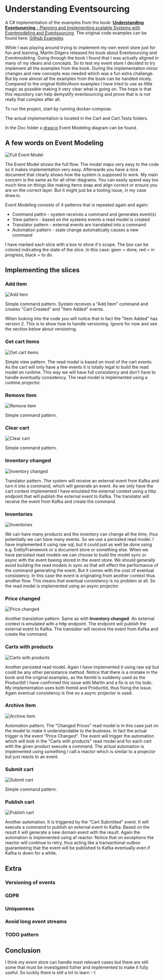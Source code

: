 # Understanding Eventsourcing

A C# implementation of the examples from the book: [**Understanding Eventsourcing** - Planning and Implementing scalable Systems with Eventmodeling and Eventsourcing](https://leanpub.com/eventmodeling-and-eventsourcing).
The original code examples can be found here: [Github Examples](https://github.com/dilgerma/eventsourcing-book)

While I was playing around trying to implement my own event store just for fun and learning, Martin Dilgers released his book about Eventsourcing and Eventmodeling. Going through the book I found that I was actually aligned in many of my idears and concepts. So to test my event store I decided to try implement all the examples from the book. During the implementation minor changes and new concepts was needed which was a fun extra challange. But by now almost all the examples from the book can be handled nicely. Compared to the original Kotlin/Axon examples I have tried to use as little magic as possible making it very clear what is going on. The hope is that this repository can help demystify eventsourcing and prove that is is not really that complex after all.

To run the project, start by running docker-compose.

The actual implementation is located in the Cart and Cart.Tests folders.

In the Doc folder a [draw.io](https://www.drawio.com/) Event Modeling diagram can be found.

## A few words on Event Modeling

<img src="./Docs/images/full_event_model.PNG" alt="Full Event Model"/>

The Event Model shows the full flow. The model maps very easy to the code so it makes implementation very easy. Afterwards you have a nice document that clearly shows how the system is supposed to work. My main concern is the same as for all other diagrams. You can easily spend way too much time on things like making items snap and align correct or ensure you are on the correct layer. But it might just be a tooling issue, in my case draw.io.

Event Modeling consists of 4 patterns that is repeated again and again:
- Command pattrn - system receives a command and generates event(s)
- View pattern - based on the systems events a read model is created
- Translator pattern - external events are translated into a command
- Automation pattern - state change automatically causes a new command

I have marked each slice with a box to show it's scope. The box can be colored indicating the state of the slice. In this case: geen = done, red = in progress, black = to do.

## Implementing the slices

### Add item

<img src="./Docs/images/add_item.PNG" alt="Add item"/>

Simple command pattern. System receives a "Add Item" command and creates "Cart Created" and "Item Added" events.

When looking into the code you will notice that in fact the "Item Added" has version 2. This is to show how to handle versioning. Ignore for now and see the section below about versioning.

### Get cart items

<img src="./Docs/images/cart_ietms.PNG" alt="Get cart items"/>

Simple view pattern. The read model is based on most of the cart events. As the cart will only have a few events it is totally legal to build the read model on runtime. This way we will have full consistency and don't have to handle eventually consistency. The read model is implemented using a runtime projector.

### Remove item

<img src="./Docs/images/remove_item.PNG" alt="Remove item"/>

Simple command pattern.

### Clear cart

<img src="./Docs/images/clear_cart.PNG" alt="Clear cart"/>

Simple command pattern.

### Inventory changed

<img src="./Docs/images/inventory_changed.PNG" alt="Inventory changed"/>

Translator pattern. The system will receive an external event from Kafka and turn it into a command, which will generate an event.
As we only have the cart context implemented I have emulated the external context using a http endpoint that will publish the external event to Kafka. The translator will receive the event from Kafka and create the command.

### Inventories

<img src="./Docs/images/inventories.PNG" alt="Inventories"/>

We can have many products and the inventory can change all the time, thus potentially we can have many events. So we use a persisted read model. I have implemented it using raw sql, but it could just as well be done using e.g. EntityFramework or a document store or something else.
When we have persisted read models we can choose to build the model sync or async with the event beeing stored in the event store. We should generally avoid building the read models in sync as that will effect the performance of the command generating the event. But it comes with the cost of eventual consistency. In this case the event is originating from another context thus another flow. This means that eventual consistency is no problem at all. So the read model is implemented using an async projector.

### Price changed

<img src="./Docs/images/price_changed.PNG" alt="Price changed"/>

Another translation pattern. Same as with **Inventory changed**. An external context is emulated with a http endpoint. The endpoint will publish the external event to Kafka. The translator will receive the event from Kafka and create the command.

### Carts with products

<img src="./Docs/images/carts_with_products.PNG" alt="Carts with products"/>

Another persisted read model. Again I have implemented it using raw sql but could be any other persistance method.
Notice that there is a mistake in the book and the original examples, as the ItemId is suddenly used as the ProductId! I have confirmed this issue with Martin and a fix is on his todo. My implementation uses both ItemId and ProductId, thus fixing the issue. Again eventual consistency is fine so a async projector is used.

### Archive item

<img src="./Docs/images/archive_item.PNG" alt="Archive item"/>

Automation pattern. The "Changed Prices" read model is in this case just on the model to make it understandable to the business. In fact the actual trigger is the event "Price Changed". The event will trigger the automation which will look in the "Carts with products" read model and for each cart with the given product execute a command. The actual automation is implemented using something I call a reactor which is similar to a projector but just reacts to an event.

### Submit cart

<img src="./Docs/images/submit_cart.PNG" alt="Submit cart"/>

Simple command pattern.

### Publish cart

<img src="./Docs/images/publish_cart.PNG" alt="Publish cart"/>

Another automation. It is triggered by the "Cart Submitted" event. It will execute a command to publish an external event to Kafka. Based on the result it will generate a new domain event with the result.
Again the automation is implemented using af reactor. Notice that on exceptions the reactor will continue to retry, thus acting like a transactional outbox guaranteeing that the event will be published to Kafka eventually even if Kafka is down for a while.

## Extra

### Versioning of events

### GDPR

### Uniqueness

### Avoid long event streams

### TODO pattern

## Conclusion

I think my event store can handle most relevant cases but there are still some that must be investigated futher and implemented to make it fully useful. So luckily there is still a lot to learn :-)

